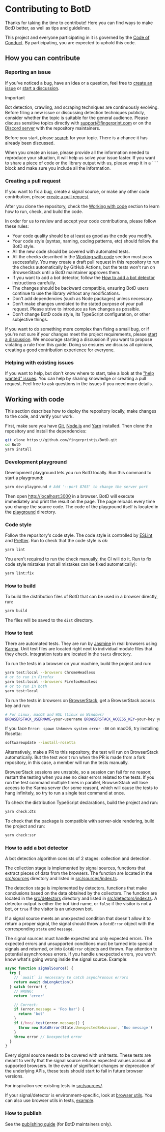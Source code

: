 # Contributing to BotD

Thanks for taking the time to contribute!
Here you can find ways to make BotD better, as well as tips and guidelines.

This project and everyone participating in it is governed by the [Code of Conduct](code_of_conduct.md).
By participating, you are expected to uphold this code.

## How you can contribute

### Reporting an issue

If you've noticed a bug, have an idea or a question,
feel free to [create an issue](https://github.com/fingerprintjs/BotD/issues/new/choose) or [start a discussion](https://github.com/fingerprintjs/BotD/discussions/new/choose).

> [!IMPORTANT]
> Bot detection, crawling, and scraping techniques are continuously evolving.
> Before filing a new issue or discussing detection techniques publicly, consider whether the topic is suitable for the general audience.
> Please discuss sensitive topics directly with [support@fingerprint.com](mailto:support@fingerprint.com) or on the [Discord server](https://discord.gg/39EpE2neBg) with the repository maintainers.

Before you start, please [search](https://github.com/search?q=repo%3Afingerprintjs%2FBotD) for your topic.
There is a chance it has already been discussed.

When you create an issue, please provide all the information needed to reproduce your situation, it will help us solve your issue faster.
If you want to share a piece of code or the library output with us, please wrap it in a ` ``` ` block and make sure you include all the information.

### Creating a pull request

If you want to fix a bug, create a signal source, or make any other code contribution, please [create a pull request](https://docs.github.com/en/get-started/exploring-projects-on-github/contributing-to-a-project).

After you clone the repository, check the [Working with code](#working-with-code) section to learn how to run, check, and build the code.

In order for us to review and accept your code contributions, please follow these rules:

- Your code quality should be at least as good as the code you modify.
- Your code style (syntax, naming, coding patterns, etc) should follow the BotD style.
- All the new code should be covered with automated tests.
- All the checks described in the [Working with code](#working-with-code) section must pass successfully.
  You may create a draft pull request in this repository to run the checks automatically by GitHub Actions,
  but the tests won't run on BrowserStack until a BotD maintainer approves them.
- If you want to add a bot detector, follow the [How to add a bot detector](#how-to-add-a-bot-detector) instructions carefully.
- The changes should be backward compatible, ensuring BotD users continue to use the library without any modifications.
- Don't add dependencies (such as Node packages) unless necessary.
- Don't make changes unrelated to the stated purpose of your pull request. Please strive to introduce as few changes as possible.
- Don't change BotD code style, its TypeScript configuration, or other subjective things.

If you want to do something more complex than fixing a small bug, or if you're not sure if your changes meet the project requirements, please [start a discussion](https://github.com/fingerprintjs/BotD/discussions/new/choose).
We encourage starting a discussion if you want to propose violating a rule from this guide.
Doing so ensures we discuss all opinions, creating a good contribution experience for everyone.

### Helping with existing issues

If you want to help, but don't know where to start, take a look at the ["help wanted" issues](https://github.com/fingerprintjs/BotD/labels/help%20wanted).
You can help by sharing knowledge or creating a pull request.
Feel free to ask questions in the issues if you need more details.

## Working with code

This section describes how to deploy the repository locally, make changes to the code, and verify your work.

First, make sure you have [Git](https://git-scm.com), [Node.js](https://nodejs.org) and [Yarn](https://yarnpkg.com) installed.
Then clone the repository and install the dependencies:

```bash
git clone https://github.com/fingerprintjs/BotD.git
cd BotD
yarn install
```

### Development playground

Development playground lets you run BotD locally. Run this command to start a playground:

```bash
yarn dev:playground # Add '--port 8765' to change the server port
```

Then open <http://localhost:3000> in a browser.
BotD will execute immediately and print the result on the page.
The page reloads every time you change the source code.
The code of the playground itself is located in the [playground](playground) directory.

### Code style

Follow the repository's code style.
The code style is controlled by [ESLint](https://eslint.org) and [Prettier](https://prettier.io).
Run to check that the code style is ok:

```bash
yarn lint
```

You aren't required to run the check manually, the CI will do it.
Run to fix code style mistakes (not all mistakes can be fixed automatically):

```bash
yarn lint:fix
```

### How to build

To build the distribution files of BotD that can be used in a browser directly, run:

```bash
yarn build
```

The files will be saved to the `dist` directory.

### How to test

There are automated tests.
They are run by [Jasmine](https://jasmine.github.io) in real browsers using [Karma](https://karma-runner.github.io).
Unit test files are located right next to individual module files that they check.
Integration tests are located in the `tests` directory.

To run the tests in a browser on your machine, build the project and run:

```bash
yarn test:local --browsers ChromeHeadless
# or to run in Firefox
yarn test:local --browsers FirefoxHeadless
# or to run in both
yarn test:local
```

To run the tests in browsers on [BrowserStack](https://www.browserstack.com), get a BrowserStack access key and run:

```bash
# For Linux, macOS and WSL (Linux on Windows)
BROWSERSTACK_USERNAME=your-username BROWSERSTACK_ACCESS_KEY=your-key yarn test:browserstack
```

If you face `Error: spawn Unknown system error -86` on macOS, try installing Rosetta:

```bash
softwareupdate --install-rosetta
```

Alternatively, make a PR to this repository, the test will run on BrowserStack automatically.
But the test won't run when the PR is made from a fork repository, in this case, a member will run the tests manually.

BrowserStack sessions are unstable, so a session can fail for no reason;
restart the testing when you see no clear errors related to the tests.
If you run the test command multiple times in parallel, BrowserStack will lose access to the Karma server
(for some reason), which will cause the tests to hang infinitely, so try to run a single test command at once.

To check the distribution TypeScript declarations, build the project and run:

```bash
yarn check:dts
```

To check that the package is compatible with server-side rendering, build the project and run:

```bash
yarn check:ssr
```

### How to add a bot detector

A bot detection algorithm consists of 2 stages: collection and detection.

The collection stage is implemented by signal sources, functions that extract pieces of data from the browsers.
The function are located in the [src/sources](src/sources) directory and listed in [src/sources/index.ts](src/sources/index.ts).

The detection stage is implemented by detectors, functions that make conclusions based on the data obtained by the collectors.
The function are located in the [src/detectors](src/detectors) directory and listed in [src/detectors/index.ts](src/detectors/index.ts).
A detector output is either the bot kind name, or `false` if the visitor is not a bot, or `true` if the visitor is an unknown bot.

If a signal source meets an unexpected condition that doesn't allow it to return a proper signal,
the signal should throw a `BotdError` object with the corresponding `state` and `message`.

The signal sources must handle expected and only expected errors.
The expected errors and unsupported conditions must be turned into special signals and returned, or into `BotdError` objects and thrown.
Pay attention to potential asynchronous errors.
If you handle unexpected errors, you won't know what's going wrong inside the signal source.
Example:

```js
async function signalSource() {
  try {
    // `await` is necessary to catch asynchronous errors
    return await doLongAction()
  } catch (error) {
    // WRONG:
    return 'error'

    // Correct:
    if (error.message = 'Foo bar') {
      return 'bot'
    }
    if (/boo/.test(error.message)) {
      throw new BotdError(State.UnexpectedBehaviour, 'Boo message')
    }
    throw error // Unexpected error
  }
}
```

Every signal source needs to be covered with unit tests.
These tests are meant to verify that the signal source returns expected values across all supported browsers.
In the event of significant changes or deprecation of the underlying APIs, these tests should start to fail in future browser versions.

For inspiration see existing tests in [src/sources/](src/sources/).

If your signal/detector is environment-specific, look at [browser utils](src/utils/browser.ts).
You can also use browser utils in tests, [example](src/sources/notification_permissions.test.ts).

### How to publish

See the [publishing guide](docs/publishing.md) (for BotD maintainers only).
